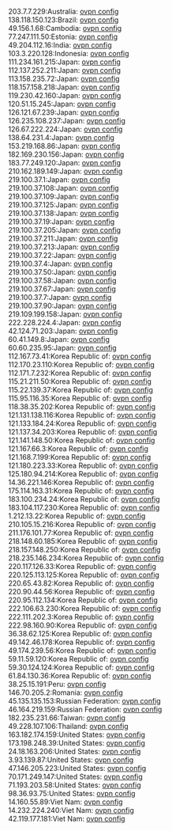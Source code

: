 203.7.7.229:Australia: [ovpn config](vpn/203_7_7_229.ovpn)  
138.118.150.123:Brazil: [ovpn config](vpn/138_118_150_123.ovpn)  
49.156.1.68:Cambodia: [ovpn config](vpn/49_156_1_68.ovpn)  
77.247.111.50:Estonia: [ovpn config](vpn/77_247_111_50.ovpn)  
49.204.112.16:India: [ovpn config](vpn/49_204_112_16.ovpn)  
103.3.220.128:Indonesia: [ovpn config](vpn/103_3_220_128.ovpn)  
111.234.161.215:Japan: [ovpn config](vpn/111_234_161_215.ovpn)  
112.137.252.211:Japan: [ovpn config](vpn/112_137_252_211.ovpn)  
113.158.235.72:Japan: [ovpn config](vpn/113_158_235_72.ovpn)  
118.157.158.218:Japan: [ovpn config](vpn/118_157_158_218.ovpn)  
119.230.42.160:Japan: [ovpn config](vpn/119_230_42_160.ovpn)  
120.51.15.245:Japan: [ovpn config](vpn/120_51_15_245.ovpn)  
126.121.67.239:Japan: [ovpn config](vpn/126_121_67_239.ovpn)  
126.235.108.237:Japan: [ovpn config](vpn/126_235_108_237.ovpn)  
126.67.222.224:Japan: [ovpn config](vpn/126_67_222_224.ovpn)  
138.64.231.4:Japan: [ovpn config](vpn/138_64_231_4.ovpn)  
153.219.168.86:Japan: [ovpn config](vpn/153_219_168_86.ovpn)  
182.169.230.156:Japan: [ovpn config](vpn/182_169_230_156.ovpn)  
183.77.249.120:Japan: [ovpn config](vpn/183_77_249_120.ovpn)  
210.162.189.149:Japan: [ovpn config](vpn/210_162_189_149.ovpn)  
219.100.37.1:Japan: [ovpn config](vpn/219_100_37_1.ovpn)  
219.100.37.108:Japan: [ovpn config](vpn/219_100_37_108.ovpn)  
219.100.37.109:Japan: [ovpn config](vpn/219_100_37_109.ovpn)  
219.100.37.125:Japan: [ovpn config](vpn/219_100_37_125.ovpn)  
219.100.37.138:Japan: [ovpn config](vpn/219_100_37_138.ovpn)  
219.100.37.19:Japan: [ovpn config](vpn/219_100_37_19.ovpn)  
219.100.37.205:Japan: [ovpn config](vpn/219_100_37_205.ovpn)  
219.100.37.211:Japan: [ovpn config](vpn/219_100_37_211.ovpn)  
219.100.37.213:Japan: [ovpn config](vpn/219_100_37_213.ovpn)  
219.100.37.22:Japan: [ovpn config](vpn/219_100_37_22.ovpn)  
219.100.37.4:Japan: [ovpn config](vpn/219_100_37_4.ovpn)  
219.100.37.50:Japan: [ovpn config](vpn/219_100_37_50.ovpn)  
219.100.37.58:Japan: [ovpn config](vpn/219_100_37_58.ovpn)  
219.100.37.67:Japan: [ovpn config](vpn/219_100_37_67.ovpn)  
219.100.37.7:Japan: [ovpn config](vpn/219_100_37_7.ovpn)  
219.100.37.90:Japan: [ovpn config](vpn/219_100_37_90.ovpn)  
219.109.199.158:Japan: [ovpn config](vpn/219_109_199_158.ovpn)  
222.228.224.4:Japan: [ovpn config](vpn/222_228_224_4.ovpn)  
42.124.71.203:Japan: [ovpn config](vpn/42_124_71_203.ovpn)  
60.41.149.8:Japan: [ovpn config](vpn/60_41_149_8.ovpn)  
60.60.235.95:Japan: [ovpn config](vpn/60_60_235_95.ovpn)  
112.167.73.41:Korea Republic of: [ovpn config](vpn/112_167_73_41.ovpn)  
112.170.23.110:Korea Republic of: [ovpn config](vpn/112_170_23_110.ovpn)  
112.171.7.232:Korea Republic of: [ovpn config](vpn/112_171_7_232.ovpn)  
115.21.211.50:Korea Republic of: [ovpn config](vpn/115_21_211_50.ovpn)  
115.22.139.37:Korea Republic of: [ovpn config](vpn/115_22_139_37.ovpn)  
115.95.116.35:Korea Republic of: [ovpn config](vpn/115_95_116_35.ovpn)  
118.38.35.202:Korea Republic of: [ovpn config](vpn/118_38_35_202.ovpn)  
121.131.138.116:Korea Republic of: [ovpn config](vpn/121_131_138_116.ovpn)  
121.133.184.24:Korea Republic of: [ovpn config](vpn/121_133_184_24.ovpn)  
121.137.34.203:Korea Republic of: [ovpn config](vpn/121_137_34_203.ovpn)  
121.141.148.50:Korea Republic of: [ovpn config](vpn/121_141_148_50.ovpn)  
121.167.66.3:Korea Republic of: [ovpn config](vpn/121_167_66_3.ovpn)  
121.168.7.199:Korea Republic of: [ovpn config](vpn/121_168_7_199.ovpn)  
121.180.223.33:Korea Republic of: [ovpn config](vpn/121_180_223_33.ovpn)  
125.180.94.214:Korea Republic of: [ovpn config](vpn/125_180_94_214.ovpn)  
14.36.221.146:Korea Republic of: [ovpn config](vpn/14_36_221_146.ovpn)  
175.114.163.31:Korea Republic of: [ovpn config](vpn/175_114_163_31.ovpn)  
183.100.234.24:Korea Republic of: [ovpn config](vpn/183_100_234_24.ovpn)  
183.104.117.230:Korea Republic of: [ovpn config](vpn/183_104_117_230.ovpn)  
1.212.13.22:Korea Republic of: [ovpn config](vpn/1_212_13_22.ovpn)  
210.105.15.216:Korea Republic of: [ovpn config](vpn/210_105_15_216.ovpn)  
211.176.101.77:Korea Republic of: [ovpn config](vpn/211_176_101_77.ovpn)  
218.148.60.185:Korea Republic of: [ovpn config](vpn/218_148_60_185.ovpn)  
218.157.148.250:Korea Republic of: [ovpn config](vpn/218_157_148_250.ovpn)  
218.235.146.234:Korea Republic of: [ovpn config](vpn/218_235_146_234.ovpn)  
220.117.126.33:Korea Republic of: [ovpn config](vpn/220_117_126_33.ovpn)  
220.125.113.125:Korea Republic of: [ovpn config](vpn/220_125_113_125.ovpn)  
220.65.43.82:Korea Republic of: [ovpn config](vpn/220_65_43_82.ovpn)  
220.90.44.56:Korea Republic of: [ovpn config](vpn/220_90_44_56.ovpn)  
220.95.112.134:Korea Republic of: [ovpn config](vpn/220_95_112_134.ovpn)  
222.106.63.230:Korea Republic of: [ovpn config](vpn/222_106_63_230.ovpn)  
222.111.202.3:Korea Republic of: [ovpn config](vpn/222_111_202_3.ovpn)  
222.98.160.90:Korea Republic of: [ovpn config](vpn/222_98_160_90.ovpn)  
36.38.62.125:Korea Republic of: [ovpn config](vpn/36_38_62_125.ovpn)  
49.142.46.178:Korea Republic of: [ovpn config](vpn/49_142_46_178.ovpn)  
49.174.239.56:Korea Republic of: [ovpn config](vpn/49_174_239_56.ovpn)  
59.11.59.120:Korea Republic of: [ovpn config](vpn/59_11_59_120.ovpn)  
59.30.124.124:Korea Republic of: [ovpn config](vpn/59_30_124_124.ovpn)  
61.84.130.36:Korea Republic of: [ovpn config](vpn/61_84_130_36.ovpn)  
38.25.15.191:Peru: [ovpn config](vpn/38_25_15_191.ovpn)  
146.70.205.2:Romania: [ovpn config](vpn/146_70_205_2.ovpn)  
45.135.135.153:Russian Federation: [ovpn config](vpn/45_135_135_153.ovpn)  
46.164.219.159:Russian Federation: [ovpn config](vpn/46_164_219_159.ovpn)  
182.235.231.66:Taiwan: [ovpn config](vpn/182_235_231_66.ovpn)  
49.228.107.106:Thailand: [ovpn config](vpn/49_228_107_106.ovpn)  
163.182.174.159:United States: [ovpn config](vpn/163_182_174_159.ovpn)  
173.198.248.39:United States: [ovpn config](vpn/173_198_248_39.ovpn)  
24.18.163.206:United States: [ovpn config](vpn/24_18_163_206.ovpn)  
3.93.139.87:United States: [ovpn config](vpn/3_93_139_87.ovpn)  
47.146.205.223:United States: [ovpn config](vpn/47_146_205_223.ovpn)  
70.171.249.147:United States: [ovpn config](vpn/70_171_249_147.ovpn)  
71.193.203.58:United States: [ovpn config](vpn/71_193_203_58.ovpn)  
98.36.93.75:United States: [ovpn config](vpn/98_36_93_75.ovpn)  
14.160.55.89:Viet Nam: [ovpn config](vpn/14_160_55_89.ovpn)  
14.232.224.240:Viet Nam: [ovpn config](vpn/14_232_224_240.ovpn)  
42.119.177.181:Viet Nam: [ovpn config](vpn/42_119_177_181.ovpn)  
